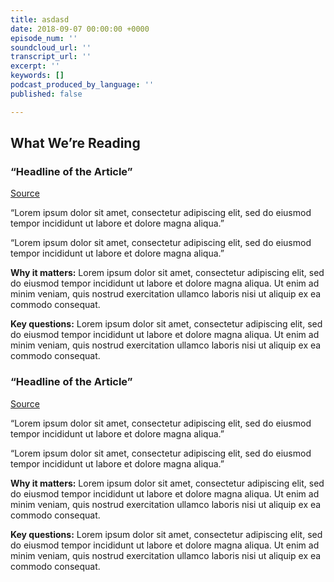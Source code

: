 ```yaml
---
title: asdasd
date: 2018-09-07 00:00:00 +0000
episode_num: ''
soundcloud_url: ''
transcript_url: ''
excerpt: ''
keywords: []
podcast_produced_by_language: ''
published: false

---
```

## What We’re Reading

### “Headline of the Article”

[Source](http://google.com)

“Lorem ipsum dolor sit amet, consectetur adipiscing elit, sed do eiusmod tempor incididunt ut labore et dolore magna aliqua.”

“Lorem ipsum dolor sit amet, consectetur adipiscing elit, sed do eiusmod tempor incididunt ut labore et dolore magna aliqua.”

**Why it matters:** Lorem ipsum dolor sit amet, consectetur adipiscing elit, sed do eiusmod tempor incididunt ut labore et dolore magna aliqua. Ut enim ad minim veniam, quis nostrud exercitation ullamco laboris nisi ut aliquip ex ea commodo consequat.

**Key questions:** Lorem ipsum dolor sit amet, consectetur adipiscing elit, sed do eiusmod tempor incididunt ut labore et dolore magna aliqua. Ut enim ad minim veniam, quis nostrud exercitation ullamco laboris nisi ut aliquip ex ea commodo consequat.

### “Headline of the Article”

[Source](http://google.com)

“Lorem ipsum dolor sit amet, consectetur adipiscing elit, sed do eiusmod tempor incididunt ut labore et dolore magna aliqua.”

“Lorem ipsum dolor sit amet, consectetur adipiscing elit, sed do eiusmod tempor incididunt ut labore et dolore magna aliqua.”

**Why it matters:** Lorem ipsum dolor sit amet, consectetur adipiscing elit, sed do eiusmod tempor incididunt ut labore et dolore magna aliqua. Ut enim ad minim veniam, quis nostrud exercitation ullamco laboris nisi ut aliquip ex ea commodo consequat.

**Key questions:** Lorem ipsum dolor sit amet, consectetur adipiscing elit, sed do eiusmod tempor incididunt ut labore et dolore magna aliqua. Ut enim ad minim veniam, quis nostrud exercitation ullamco laboris nisi ut aliquip ex ea commodo consequat.